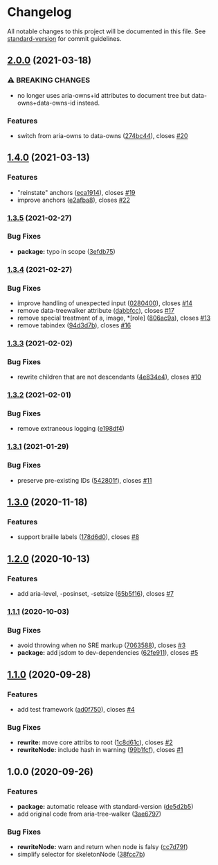 # Changelog

All notable changes to this project will be documented in this file. See [standard-version](https://github.com/conventional-changelog/standard-version) for commit guidelines.

## [2.0.0](https://github.com/krautzource/sre-to-tree/compare/v1.4.0...v2.0.0) (2021-03-18)


### ⚠ BREAKING CHANGES

* no longer uses aria-owns+id attributes to document tree but data-owns+data-owns-id instead.

### Features

* switch from aria-owns to data-owns ([274bc44](https://github.com/krautzource/sre-to-tree/commit/274bc447bc4456f344bdef3df2d81d2a0d0f895b)), closes [#20](https://github.com/krautzource/sre-to-tree/issues/20)

## [1.4.0](https://github.com/krautzource/sre-to-tree/compare/v1.3.5...v1.4.0) (2021-03-13)


### Features

* "reinstate" anchors ([eca1914](https://github.com/krautzource/sre-to-tree/commit/eca19148b2f1bb059739414aa017bf78dd6fcba9)), closes [#19](https://github.com/krautzource/sre-to-tree/issues/19)
* improve anchors ([e2afba8](https://github.com/krautzource/sre-to-tree/commit/e2afba8ede649edf35080c0973ff42ba4133e229)), closes [#22](https://github.com/krautzource/sre-to-tree/issues/22)

### [1.3.5](https://github.com/krautzource/sre-to-tree/compare/v1.3.4...v1.3.5) (2021-02-27)


### Bug Fixes

* **package:** typo in scope ([3efdb75](https://github.com/krautzource/sre-to-tree/commit/3efdb755bfa929ff982d435ff5f33c8769c3c214))

### [1.3.4](https://github.com/krautzource/sre-to-tree/compare/v1.3.3...v1.3.4) (2021-02-27)


### Bug Fixes

* improve handling of unexpected input ([0280400](https://github.com/krautzource/sre-to-tree/commit/0280400e791a09c7f19ff6794f6315ddb80630a7)), closes [#14](https://github.com/krautzource/sre-to-tree/issues/14)
* remove data-treewalker attribute ([dabbfcc](https://github.com/krautzource/sre-to-tree/commit/dabbfcc3ad3dae74fd1edfe58c2d7f4f1464b2fc)), closes [#17](https://github.com/krautzource/sre-to-tree/issues/17)
* remove special treatment of a, image, *[role] ([806ac9a](https://github.com/krautzource/sre-to-tree/commit/806ac9a9235b6f446bdbc7a41d67fdbbf292324d)), closes [#13](https://github.com/krautzource/sre-to-tree/issues/13)
* remove tabindex ([94d3d7b](https://github.com/krautzource/sre-to-tree/commit/94d3d7b62163d78388a8d9c4cf6656f92f853249)), closes [#16](https://github.com/krautzource/sre-to-tree/issues/16)

### [1.3.3](https://github.com/krautzource/sre-to-tree/compare/v1.3.2...v1.3.3) (2021-02-02)


### Bug Fixes

* rewrite children that are not descendants ([4e834e4](https://github.com/krautzource/sre-to-tree/commit/4e834e40716dd520752f714176dbc90b61c07e5d)), closes [#10](https://github.com/krautzource/sre-to-tree/issues/10)

### [1.3.2](https://github.com/krautzource/sre-to-tree/compare/v1.3.1...v1.3.2) (2021-02-01)


### Bug Fixes

* remove extraneous logging ([e198df4](https://github.com/krautzource/sre-to-tree/commit/e198df402843f2de611d4ee346e846a020f1677e))

### [1.3.1](https://github.com/krautzource/sre-to-tree/compare/v1.3.0...v1.3.1) (2021-01-29)


### Bug Fixes

* preserve pre-existing IDs ([542801f](https://github.com/krautzource/sre-to-tree/commit/542801fdfa51e0f81da147357ce9aa1eb6f4af39)), closes [#11](https://github.com/krautzource/sre-to-tree/issues/11)

## [1.3.0](https://github.com/krautzource/sre-to-tree/compare/v1.2.0...v1.3.0) (2020-11-18)


### Features

* support braille labels ([178d6d0](https://github.com/krautzource/sre-to-tree/commit/178d6d051942a14ade2f99c76f152f7d68f1d128)), closes [#8](https://github.com/krautzource/sre-to-tree/issues/8)

## [1.2.0](https://github.com/krautzource/sre-to-tree/compare/v1.1.1...v1.2.0) (2020-10-13)


### Features

* add aria-level, -posinset, -setsize ([65b5f16](https://github.com/krautzource/sre-to-tree/commit/65b5f167b2f59d5f8bddcc8196c8fac8b70ba960)), closes [#7](https://github.com/krautzource/sre-to-tree/issues/7)

### [1.1.1](https://github.com/krautzource/sre-to-tree/compare/v1.1.0...v1.1.1) (2020-10-03)


### Bug Fixes

* avoid throwing when no SRE markup ([7063588](https://github.com/krautzource/sre-to-tree/commit/7063588aeb19c457c93d884b1f44b8e3c88bb698)), closes [#3](https://github.com/krautzource/sre-to-tree/issues/3)
* **package:** add jsdom to dev-dependencies ([62fe911](https://github.com/krautzource/sre-to-tree/commit/62fe911cdcbb3fdde4f488a32c36d5704c25a44f)), closes [#5](https://github.com/krautzource/sre-to-tree/issues/5)

## [1.1.0](https://github.com/krautzource/sre-to-tree/compare/v1.0.0...v1.1.0) (2020-09-28)


### Features

* add test framework ([ad0f750](https://github.com/krautzource/sre-to-tree/commit/ad0f7509a8c8c51e1200546ba183210a11960247)), closes [#4](https://github.com/krautzource/sre-to-tree/issues/4)


### Bug Fixes

* **rewrite:** move core attribs to root ([1c8d61c](https://github.com/krautzource/sre-to-tree/commit/1c8d61c6382bb852cfc80d79e563e9413908f3e7)), closes [#2](https://github.com/krautzource/sre-to-tree/issues/2)
* **rewriteNode:** include hash in warning ([99b1fcf](https://github.com/krautzource/sre-to-tree/commit/99b1fcfa621d91ee1a3992c73afb7068d7f7556d)), closes [#1](https://github.com/krautzource/sre-to-tree/issues/1)

## 1.0.0 (2020-09-26)


### Features

* **package:** automatic release with standard-version ([de5d2b5](https://github.com/krautzource/sre-to-tree/commit/de5d2b57a5579f187dfde992a77b2ba67c3e61bd))
* add original code from aria-tree-walker ([3ae6797](https://github.com/krautzource/sre-to-tree/commit/3ae679790342576b67a7adf649fb65caec71faa3))


### Bug Fixes

* **rewriteNode:** warn and return when node is falsy ([cc7d79f](https://github.com/krautzource/sre-to-tree/commit/cc7d79f96985e5a928d5f2b7c06705a896c8e7f0))
* simplify selector for skeletonNode ([38fcc7b](https://github.com/krautzource/sre-to-tree/commit/38fcc7bd1ab6d2dce17831bb086172f9f0018632))
